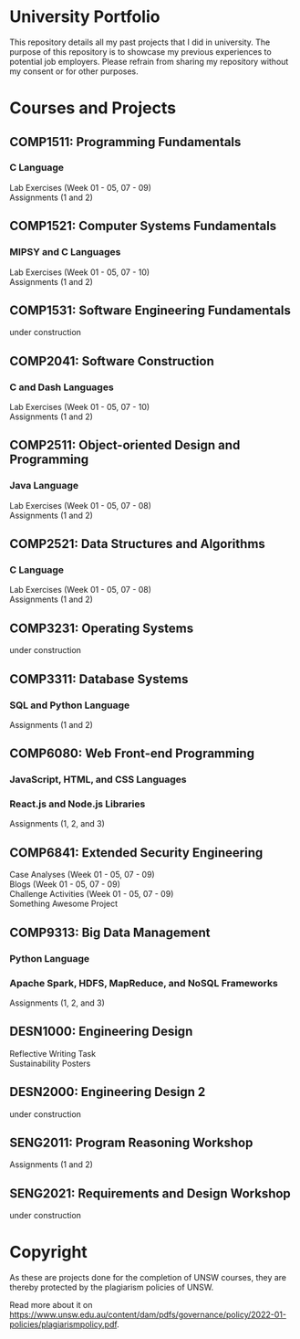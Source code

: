 # University Portfolio
This repository details all my past projects that I did in university. The purpose of this repository is to showcase my previous experiences to potential job employers. Please refrain from sharing my repository without my consent or for other purposes.

# Courses and Projects
## COMP1511: Programming Fundamentals
### C Language
Lab Exercises (Week 01 - 05, 07 - 09) </br>
Assignments (1 and 2)

## COMP1521: Computer Systems Fundamentals
### MIPSY and C Languages
Lab Exercises (Week 01 - 05, 07 - 10) <br/>
Assignments (1 and 2)

## COMP1531: Software Engineering Fundamentals
under construction

## COMP2041: Software Construction
### C and Dash Languages
Lab Exercises (Week 01 - 05, 07 - 10) <br/>
Assignments (1 and 2)

## COMP2511: Object-oriented Design and Programming
### Java Language
Lab Exercises (Week 01 - 05, 07 - 08) <br/>
Assignments (1 and 2)

## COMP2521: Data Structures and Algorithms
### C Language
Lab Exercises (Week 01 - 05, 07 - 08) <br/>
Assignments (1 and 2)

## COMP3231: Operating Systems
under construction

## COMP3311: Database Systems
### SQL and Python Language
Assignments (1 and 2)

## COMP6080: Web Front-end Programming
### JavaScript, HTML, and CSS Languages
### React.js and Node.js Libraries
Assignments (1, 2, and 3)

## COMP6841: Extended Security Engineering
Case Analyses (Week 01 - 05, 07 - 09) <br/>
Blogs (Week 01 - 05, 07 - 09) <br/>
Challenge Activities (Week 01 - 05, 07 - 09) <br/>
Something Awesome Project

## COMP9313: Big Data Management
### Python Language
### Apache Spark, HDFS, MapReduce, and NoSQL Frameworks
Assignments (1, 2, and 3)

## DESN1000: Engineering Design
Reflective Writing Task <br/>
Sustainability Posters

## DESN2000: Engineering Design 2
under construction

## SENG2011: Program Reasoning Workshop
Assignments (1 and 2)

## SENG2021: Requirements and Design Workshop
under construction

# Copyright 
As these are projects done for the completion of UNSW courses, they are thereby protected by the plagiarism policies of UNSW.

Read more about it on https://www.unsw.edu.au/content/dam/pdfs/governance/policy/2022-01-policies/plagiarismpolicy.pdf.
